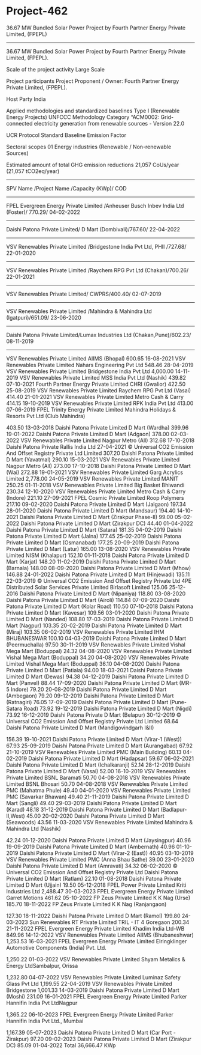 # Project-462
36.67 MW Bundled Solar Power Project by Fourth Partner Energy Private Limited, (FPEPL)
_________
36.67 MW Bundled Solar Power Project by Fourth
Partner Energy Private Limited, (FPEPL).

Scale of the project activity Large Scale

Project participants Project Proponent / Owner: Fourth Partner Energy
Private Limited, (FPEPL).

Host Party India

Applied methodologies and
standardized baselines
Type I (Renewable Energy Projects)
UNFCCC Methodology Category
“ACM0002: Grid-connected electricity generation
from renewable sources - Version 22.0

UCR Protocol Standard Baseline Emission Factor

Sectoral scopes 01 Energy industries (Renewable / Non-renewable
Sources)

Estimated amount of total GHG
emission reductions 21,057 CoUs/year (21,057 tCO2eq/year)
_________________
SPV Name /Project Name /Capacity (KWp)/ COD
_______________________
FPEL Evergreen Energy Private Limited /Anheuser Busch Inbev India Ltd (Foster)/ 770.29/  04-02-2022
_______________________
Daishi Patona Private Limited/ D Mart (Dombivali)/767.60/ 22-04-2022
____________
VSV Renewables Private Limited /Bridgestone India Pvt Ltd, PHII /727.68/ 22-01-2020
_____________
VSV Renewables Private Limited /Raychem RPG Pvt Ltd (Chakan)/700.26/ 22-01-2021
_________
VSV Renewables Private Limited/ CWPRS/400.40/ 02-07-2019
______________
VSV Renewables Private Limited /Mahindra & Mahindra Ltd (Igatpuri)/651.09/ 23-06-2020
___________________
Daishi Patona Private Limited/Lumax Industries Ltd (Chakan,Pune)/602.23/ 08-11-2019
______________
VSV Renewables Private
Limited AIIMS (Bhopal)
600.65 16-08-2021
VSV Renewables Private
Limited Nahars Engineering Pvt Ltd
548.46 28-04-2019
VSV Renewables Private
Limited Bridgestone India Pvt Ltd
4,000.00 14-11-2019
VSV Renewables Private
Limited MSS India Pvt Ltd (Nashik)
439.82 07-10-2021
Fourth Partner Energy
Private Limited CHRI (Gwalior)
422.50 25-08-2019
VSV Renewables Private
Limited Raychem RPG Pvt Ltd (Vasai)
414.40 21-01-2021
VSV Renewables Private
Limited Metro Cash & Carry
414.15 19-10-2019
VSV Renewables Private
Limited RPK India Pvt Ltd
413.00 07-06-2019
FPEL Trinity Energy
Private Limited
Mahindra Holidays & Resorts
Pvt Ltd (Club Mahindra)

403.50 13-03-2018
Daishi Patona Private
Limited D Mart (Wardha)
399.96 19-01-2022
Daishi Patona Private
Limited D Mart (Adgaon)
378.00 02-03-2022
VSV Renewables Private
Limited Nagpur Metro (All)
312.68 17-10-2018
Daishi Patona Private Rallis India Ltd 27-04-2021
© Universal CO2 Emission And Offset Registry Private Ltd
Limited 307.20
Daishi Patona Private
Limited D Mart (Yavatmal)
290.10 15-03-2021
VSV Renewables Private
Limited Nagpur Metro (All)
273.00 17-10-2018
Daishi Patona Private
Limited D Mart (Wai)
272.88 19-01-2021
VSV Renewables Private
Limited Garg Acrylics Limited
2,778.00 24-05-2019
VSV Renewables Private
Limited MANIT
250.25 01-11-2018
VSV Renewables Private
Limited Big Basket Bhiwandi
230.34 12-10-2020
VSV Renewables Private
Limited Metro Cash & Carry (Indore)
221.10 27-09-2021
FPEL Cosmic Private
Limited Roop Polymers
217.10 09-02-2020
Daishi Patona Private
Limited D Mart (Jalgaon)
197.34 28-01-2020
Daishi Patona Private
Limited D Mart (Mandsaur)
194.40 14-10-2021
Daishi Patona Private
Limited D Mart (Zirakpur Phase-II)
99.00 05-02-2022
Daishi Patona Private
Limited D Mart (Zirakpur DC)
44.40 01-04-2022
Daishi Patona Private
Limited D Mart (Satara)
181.35 04-02-2019
Daishi Patona Private
Limited D Mart (Jalna)
177.45 25-02-2019
Daishi Patona Private
Limited D Mart (Osmanabad)
177.25 20-09-2019
Daishi Patona Private
Limited D Mart (Latur)
165.00 13-08-2020
VSV Renewables Private
Limited NISM (Khalapur)
152.10 01-11-2018
Daishi Patona Private
Limited D Mart (Karjat)
148.20 11-02-2019
Daishi Patona Private
Limited D Mart (Barnala)
148.00 08-09-2020
Daishi Patona Private
Limited D Mart (Mhow)
146.88 24-01-2022
Daishi Patona Private
Limited D Mart (Hinjewadi)
135.11 22-03-2019
© Universal CO2 Emission And Offset Registry Private Ltd
4PE Distributed Solar
Services Private Limited Birlasoft Limited
125.06 25-12-2016
Daishi Patona Private
Limited D Mart (Nipaniya)
118.80 03-08-2020
Daishi Patona Private
Limited D Mart (Airoli)
114.84 07-09-2020
Daishi Patona Private
Limited D Mart (Kolar Road)
110.50 07-10-2018
Daishi Patona Private
Limited D Mart (Kavesar)
109.56 03-01-2020
Daishi Patona Private
Limited D Mart (Nanded)
108.80 17-03-2019
Daishi Patona Private
Limited D Mart (Nagpur)
103.35 20-02-2019
Daishi Patona Private
Limited D Mart (Miraj)
103.35 06-02-2019
VSV Renewables Private
Limited IHM BHUBANESWAR
100.10 04-03-2019
Daishi Patona Private
Limited D Mart (Peermuchalla)
97.50 30-11-2019
VSV Renewables Private
Limited Vishal Mega Mart (Boduppal)
24.32 04-08-2020
VSV Renewables Private
Limited Vishal Mega Mart (Boduppal)
34.20 04-08-2020
VSV Renewables Private
Limited Vishal Mega Mart (Boduppal)
36.10 04-08-2020
Daishi Patona Private
Limited D Mart (Patiala)
94.00 18-03-2021
Daishi Patona Private
Limited D Mart (Dewas)
94.38 04-12-2019
Daishi Patona Private
Limited D Mart (Panvel)
88.44 17-09-2020
Daishi Patona Private
Limited D Mart (MR-5 Indore)
79.20 20-08-2019
Daishi Patona Private
Limited D Mart (Ambegaon)
79.20 09-12-2019
Daishi Patona Private
Limited D Mart (Ratnagiri)
76.05 17-09-2019
Daishi Patona Private
Limited D Mart (Pune-Satara Road)
73.92 19-12-2019
Daishi Patona Private
Limited D Mart (Nigdi)
73.92 16-12-2019
Daishi Patona Private D Mart (Belapur) 30-12-2019
© Universal CO2 Emission And Offset Registry Private Ltd
Limited 68.64
Daishi Patona Private
Limited
D Mart (Mandigovindgarh
I&II)

156.39 19-10-2021
Daishi Patona Private
Limited D Mart (Virar-1 (West))
67.93 25-09-2019
Daishi Patona Private
Limited D Mart (Aurangabad)
67.92 21-10-2019
VSV Renewables Private
Limited PMC (Main Building)
60.13 04-02-2019
Daishi Patona Private
Limited D Mart (Hadapsar)
59.67 06-02-2021
Daishi Patona Private
Limited D Mart (Ichalkaranji)
52.14 28-12-2019
Daishi Patona Private
Limited D Mart (Vasai)
52.00 16-10-2019
VSV Renewables Private
Limited BSNL Baramati
50.70 04-08-2018
VSV Renewables Private
Limited BSNL Bhosari
50.70 04-08-2018
VSV Renewables Private
Limited PMC (Mahatma Phule)
49.40 04-01-2020
VSV Renewables Private
Limited PMC (Savarkar Bhawan)
49.40 21-11-2019
Daishi Patona Private
Limited D Mart (Sangli)
49.40 29-03-2019
Daishi Patona Private
Limited D Mart (Karad)
48.18 31-12-2019
Daishi Patona Private
Limited D Mart (Badlapur-II,West)
45.00 20-02-2020
Daishi Patona Private
Limited D Mart (Seawoods)
43.56 11-03-2020
VSV Renewables Private
Limited
Mahindra & Mahindra Ltd
(Nashik)

42.24 01-12-2020
Daishi Patona Private
Limited D Mart (Jaysingpur)
40.96 19-09-2019
Daishi Patona Private
Limited D Mart (Ambernath)
40.96 01-10-2019
Daishi Patona Private
Limited D Mart (Virar-2 (East))
40.95 03-10-2019
VSV Renewables Private
Limited PMC (Anna Bhau Sathe)
39.00 23-01-2020
Daishi Patona Private
Limited D Mart (Amravati)
34.32 06-02-2020
© Universal CO2 Emission And Offset Registry Private Ltd
Daishi Patona Private
Limited D Mart (Ratlam)
22.10 01-08-2018
Daishi Patona Private
Limited D Mart (Ujjain)
19.50 05-12-2018
FPEL Power Private
Limited Kriti Industries Ltd
2,488.47 30-03-2023
FPEL Evergreen Energy
Private Limited Garret Motions
461.62 05-10-2022
FP Zeus Private Limited K K Nag (Urse)
185.70 18-11-2022
FP Zeus Private Limited K K Nag (Ranjangaon)

127.30 18-11-2022
Daishi Patona Private
Limited D Mart (Ramol)
199.80 24-03-2023
Sun Renewables RT
Private Limited TRIL - IT 4 Goregaon
200.34 21-11-2022
FPEL Evergreen Energy
Private Limited Khadim India Ltd-WB
849.96 14-12-2022
VSV Renewables Private
Limited AIIMS (Bhubaneshwar)
1,253.53 16-03-2021
FPEL Evergreen Energy
Private Limited
Elringklinger Automotive
Components (India) Pvt. Ltd.

1,250.22 01-03-2022
VSV Renewables Private
Limited
Shyam Metalics & Energy LtdSambalpur, Orissa

1,232.80 04-07-2022
VSV Renewables Private
Limited Luminaz Safety Glass Pvt Ltd
1,199.55 22-04-2019
VSV Renewables Private
Limited Bridgestone
1,001.33 14-03-2019
Daishi Patona Private
Limited D Mart (Moshi)
231.09 16-01-2021
FPEL Evergreen Energy
Private Limited
Parker Hannifin India Pvt LtdNagpur

1,365.22 06-10-2023
FPEL Evergreen Energy
Private Limited
Parker Hannifin India Pvt Ltd.,
Mumbai

1,167.39 05-07-2023
Daishi Patona Private
Limited D Mart (Car Port - Zirakpur)
97.20 09-02-2023
Daishi Patona Private
Limited D Mart (Zirakpur DC)
85.09 01-04-2022
Total 36,666.47 KWp
